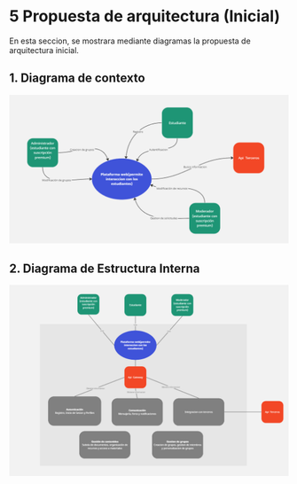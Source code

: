# 5 Propuesta de arquitectura (Inicial)

En esta seccion, se mostrara mediante diagramas la propuesta de arquitectura inicial.

## 1. Diagrama de contexto

![digrama contexto](../Diagramas/diagrama_contexto_final_v2.png)


## 2.  Diagrama de Estructura Interna

![digrama estructura interna](../Diagramas/Diagrama_estructura_interna.PNG)